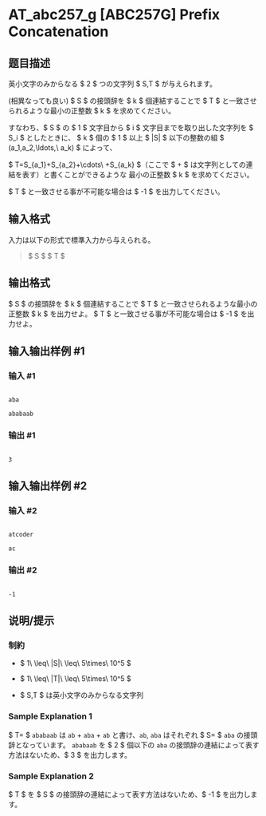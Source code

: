 # AT_abc257_g [ABC257G] Prefix Concatenation

## 题目描述

[problemUrl]: https://atcoder.jp/contests/abc257/tasks/abc257_g

英小文字のみからなる $ 2 $ つの文字列 $ S,T $ が与えられます。

(相異なっても良い) $ S $ の接頭辞を $ k $ 個連結することで $ T $ と一致させられるような最小の正整数 $ k $ を求めてください。

すなわち、$ S $ の $ 1 $ 文字目から $ i $ 文字目までを取り出した文字列を $ S_i $ としたときに、 $ k $ 個の $ 1 $ 以上 $ |S| $ 以下の整数の組 $ (a_1,a_2,\ldots,\ a_k) $ によって、  
 $ T=S_{a_1}+S_{a_2}+\cdots\ +S_{a_k} $（ここで $ + $ は文字列としての連結を表す）と書くことができるような 最小の正整数 $ k $ を求めてください。

$ T $ と一致させる事が不可能な場合は $ -1 $ を出力してください。

## 输入格式

入力は以下の形式で標準入力から与えられる。

> $ S $ $ T $

## 输出格式

$ S $ の接頭辞を $ k $ 個連結することで $ T $ と一致させられるような最小の正整数 $ k $ を出力せよ。 $ T $ と一致させる事が不可能な場合は $ -1 $ を出力せよ。

## 输入输出样例 #1

### 输入 #1

```
aba
ababaab
```

### 输出 #1

```
3
```

## 输入输出样例 #2

### 输入 #2

```
atcoder
ac
```

### 输出 #2

```
-1
```

## 说明/提示

### 制約

- $ 1\ \leq\ |S|\ \leq\ 5\times\ 10^5 $
- $ 1\ \leq\ |T|\ \leq\ 5\times\ 10^5 $
- $ S,T $ は英小文字のみからなる文字列

### Sample Explanation 1

$ T= $ `ababaab` は `ab` + `aba` + `ab` と書け、`ab`, `aba` はそれぞれ $ S= $ `aba` の接頭辞となっています。 `ababaab` を $ 2 $ 個以下の `aba` の接頭辞の連結によって表す方法はないため、$ 3 $ を出力します。

### Sample Explanation 2

$ T $ を $ S $ の接頭辞の連結によって表す方法はないため、$ -1 $ を出力します。